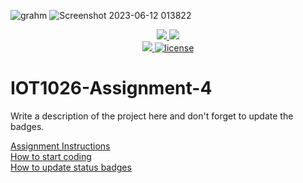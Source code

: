 ![grahm](https://github.com/simranjeetkaur2001/IOT1026-Assignment-4/assets/130950892/e0bc8ee9-4a7b-42bb-9cec-5f35f89f2e24)
![Screenshot 2023-06-12 013822](https://github.com/simranjeetkaur2001/IOT1026-Assignment-4/assets/130950892/ec80f41b-69f3-4b82-b5c3-d0c9eb997535)
<p align="center">
	<a href="https://github.com/simranjeetkaur2001/IOT1026-Assignment-4/actions/workflows/ci.yml">
    <img src="https://github.com/simranjeetkaur2001/IOT1026-Assignment-4/actions/workflows/ci.yml/badge.svg"/>
    </a>
	<a href="https://github.com/simranjeetkaur2001/IOT1026-Assignment-4/actions/workflows/formatting.yml">
    <img src="https://github.com/simranjeetkaur2001/IOT1026-Assignment-4/actions/workflows/formatting.yml/badge.svg"/>
	<br/>
    <a href="https://codecov.io/gh/simranjeetkaur2001/IOT1026-Assignment-4" > 
    <img src="https://codecov.io/gh/simranjeetkaur2001/IOT1026-Assignment-4/branch/main/graph/badge.svg?token=JS0857X5JD"/> 
	<img title="MIT License" alt="license" src="https://img.shields.io/badge/license-MIT-informational?style=flat-square">	
    </a>
</p>

# IOT1026-Assignment-4
Write a description of the project here and don't forget to update the badges.  

[Assignment Instructions](docs/instructions.md)  
[How to start coding](docs/how-to-use.md)  
[How to update status badges](docs/how-to-update-badges.md)

